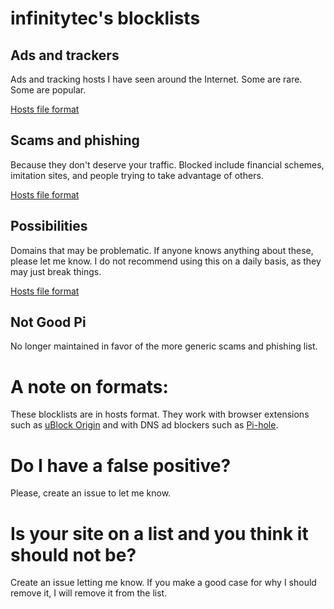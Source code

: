 # infinitytec's blocklists

## Ads and trackers
Ads and tracking hosts I have seen around the Internet. Some are rare. Some are popular.

[Hosts file format](https://github.com/infinitytec/blocklists/raw/master/ads-and-trackers.txt)

## Scams and phishing
Because they don't deserve your traffic. Blocked include financial schemes, imitation sites, and people trying to take advantage of others.

[Hosts file format](https://github.com/infinitytec/blocklists/raw/master/scams-and-phishing.txt)

## Possibilities
Domains that may be problematic. If anyone knows anything about these, please let me know. I do not recommend using this on a daily basis, as they may just break things.

[Hosts file format](https://github.com/infinitytec/blocklists/raw/master/possibilities.txt)

## Not Good Pi
No longer maintained in favor of the more generic scams and phishing list.

# A note on formats:
These blocklists are in hosts format. They work with browser extensions such as [uBlock Origin](https://github.com/gorhill/uBlock) and with DNS ad blockers such as [Pi-hole](https://pi-hole.net/).

# Do I have a false positive?
Please, create an issue to let me know.

# Is your site on a list and you think it should not be?
Create an issue letting me know. If you make a good case for why I should remove it, I will remove it from the list.

